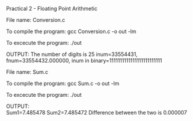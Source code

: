 Practical 2 - Floating Point Arithmetic

File name: Conversion.c

To compile the program:
gcc Conversion.c -o out -lm

To excecute the program:
./out

OUTPUT:
The number of digits is 25
inum=33554431,  fnum=33554432.000000, inum in binary=1111111111111111111111111

File name: Sum.c

To compile the program:
gcc Sum.c -o out -lm

To excecute the program:
./out

OUTPUT:  
Sum1=7.485478
 Sum2=7.485472
 Difference between the two is 0.000007